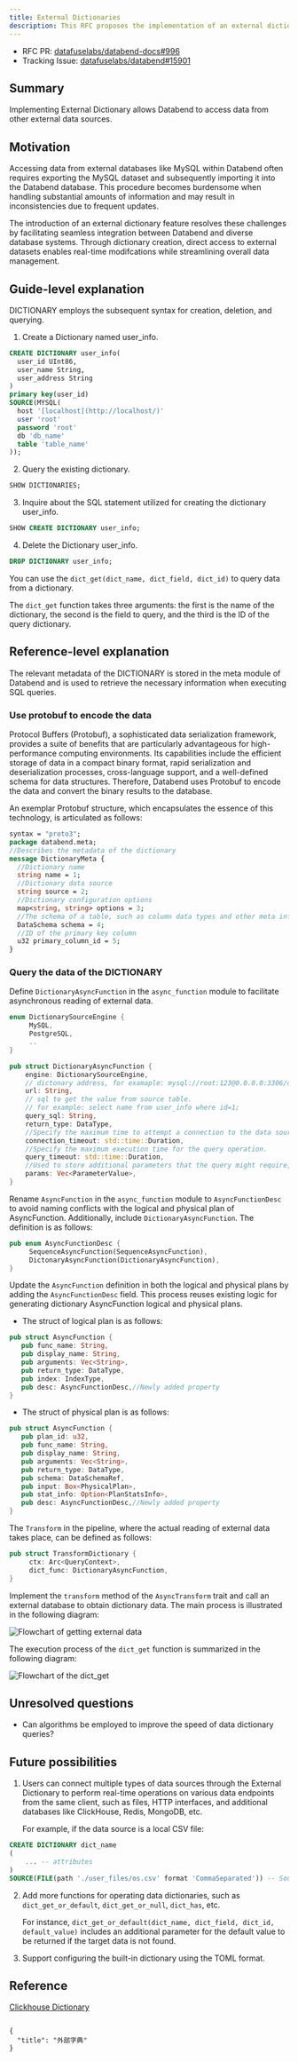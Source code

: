 ```yaml
---
title: External Dictionaries
description: This RFC proposes the implementation of an external dictionary feature in Databend to allow seamless access to data from external sources.
---
```


- RFC PR: [datafuselabs/databend-docs#996](https://github.com/databendlabs/databend-docs/pull/996)
- Tracking Issue: [datafuselabs/databend#15901](https://github.com/databendlabs/databend/issues/15901)

## Summary

Implementing External Dictionary allows Databend to access data from other external data sources.

## Motivation

Accessing data from external databases like MySQL within Databend often requires exporting the MySQL dataset and subsequently importing it into the Databend database. This procedure becomes burdensome when handling substantial amounts of information and may result in inconsistencies due to frequent updates.

The introduction of an external dictionary feature resolves these challenges by facilitating seamless integration between Databend and diverse database systems. Through dictionary creation, direct access to external datasets enables real-time modifcations while streamlining overall data management.

## Guide-level explanation

DICTIONARY employs the subsequent syntax for creation, deletion, and querying.

1. Create a Dictionary named user_info.

```sql
CREATE DICTIONARY user_info(
  user_id UInt86,
  user_name String,
  user_address String
)
primary key(user_id)
SOURCE(MYSQL(
  host '[localhost](http://localhost/)'
  user 'root'
  password 'root'
  db 'db_name'
  table 'table_name'
));
```

2. Query the existing dictionary.

```sql
SHOW DICTIONARIES;
```

3. Inquire about the SQL statement utilized for creating the dictionary user_info.

```sql
SHOW CREATE DICTIONARY user_info;
```

4. Delete the Dictionary user_info.

```sql
DROP DICTIONARY user_info;
```

You can use the `dict_get(dict_name, dict_field, dict_id)` to query data from a dictionary.

The `dict_get` function takes three arguments: the first is the name of the dictionary, the second is the field to query, and the third is the ID of the query dictionary.

## Reference-level explanation

The relevant metadata of the DICTIONARY is stored in the meta module of Databend and is used to retrieve the necessary information when executing SQL queries.

### Use protobuf to encode the data

Protocol Buffers (Protobuf), a sophisticated data serialization framework, provides a suite of benefits that are particularly advantageous for high-performance computing environments. Its capabilities include the efficient storage of data in a compact binary format, rapid serialization and deserialization processes, cross-language support, and a well-defined schema for data structures. Therefore, Databend uses Protobuf to encode the data and convert the binary results to the database.

An exemplar Protobuf structure, which encapsulates the essence of this technology, is articulated as follows:

```protobuf
syntax = "proto3";
package databend.meta;
//Describes the metadata of the dictionary
message DictionaryMeta {
  //Dictionary name
  string name = 1;
  //Dictionary data source
  string source = 2;
  //Dictionary configuration options
  map<string, string> options = 3;
  //The schema of a table, such as column data types and other meta info.
  DataSchema schema = 4;
  //ID of the primary key column
  u32 primary_column_id = 5;
}
```

### Query the data of the DICTIONARY

Define `DictionaryAsyncFunction` in the `async_function` module to facilitate asynchronous reading of external data.

```rust
enum DictionarySourceEngine {
     MySQL,
     PostgreSQL,
     ..
}
```

```rust
pub struct DictionaryAsyncFunction {
    engine: DictionarySourceEngine,
    // dictonary address, for examaple: mysql://root:123@0.0.0.0:3306/default
    url: String,
    // sql to get the value from source table.
    // for example: select name from user_info where id=1;
    query_sql: String,
    return_type: DataType,
    //Specify the maximum time to attempt a connection to the data source.
    connection_timeout: std::time::Duration,
    //Specify the maximum execution time for the query operation.
    query_timeout: std::time::Duration,
    //Used to store additional parameters that the query might require, such as the values for placeholders in the SQL query.
    params: Vec<ParameterValue>,
}
```

Rename `AsyncFunction` in the `async_function` module to `AsyncFunctionDesc` to avoid naming conflicts with the logical and physical plan of AsyncFunction. Additionally, include `DictionaryAsyncFunction`. The definition is as follows:

```rust
pub enum AsyncFunctionDesc {
     SequenceAsyncFunction(SequenceAsyncFunction),
     DictonaryAsyncFunction(DictionaryAsyncFunction),
}
```

Update the `AsyncFunction` definition in both the logical and physical plans by adding the `AsyncFunctionDesc` field. This process reuses existing logic for generating dictionary AsyncFunction logical and physical plans.

- The struct of logical plan is as follows:

```rust
pub struct AsyncFunction {
   pub func_name: String,
   pub display_name: String,
   pub arguments: Vec<String>,
   pub return_type: DataType,
   pub index: IndexType,
   pub desc: AsyncFunctionDesc,//Newly added property
}
```

- The struct of physical plan is as follows:

```rust
pub struct AsyncFunction {
   pub plan_id: u32,
   pub func_name: String,
   pub display_name: String,
   pub arguments: Vec<String>,
   pub return_type: DataType,
   pub schema: DataSchemaRef,
   pub input: Box<PhysicalPlan>,
   pub stat_info: Option<PlanStatsInfo>,
   pub desc: AsyncFunctionDesc,//Newly added property
}
```

The `Transform` in the pipeline, where the actual reading of external data takes place, can be defined as follows:

```rust
pub struct TransformDictionary {
     ctx: Arc<QueryContext>,
     dict_func: DictionaryAsyncFunction,
}
```

Implement the `transform` method of the `AsyncTransform` trait and call an external database to obtain dictionary data. The main process is illustrated in the following diagram:

<img src="/img/rfc/20240721-external-dictionary/external-dictionary-1.png" alt="Flowchart of getting external data" />

The execution process of the `dict_get` function is summarized in the following diagram:

<img src="/img/rfc/20240721-external-dictionary/external-dictionary-2.png" alt="Flowchart of the dict_get" />

## Unresolved questions

- Can algorithms be employed to improve the speed of data dictionary queries?

## Future possibilities

1. Users can connect multiple types of data sources through the External Dictionary to perform real-time operations on various data endpoints from the same client, such as files, HTTP interfaces, and additional databases like ClickHouse, Redis, MongoDB, etc.

   For example, if the data source is a local CSV file:

```sql
CREATE DICTIONARY dict_name
(
    ... -- attributes
)
SOURCE(FILE(path './user_files/os.csv' format 'CommaSeparated')) -- Source configuration
```

2. Add more functions for operating data dictionaries, such as `dict_get_or_default`, `dict_get_or_null`, `dict_has`, etc.

   For instance, `dict_get_or_default(dict_name, dict_field, dict_id, default_value)` includes an additional parameter for the default value to be returned if the target data is not found.

3. Support configuring the built-in dictionary using the TOML format.

## Reference

[Clickhouse Dictionary](https://clickhouse.com/docs/en/dictionary)

```

{
  "title": "外部字典"
}


```
